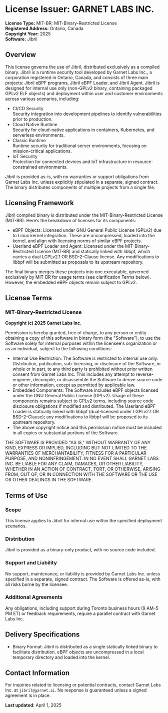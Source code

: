 # License Issuer: GARNET LABS INC.

**License Type:** MIT-BR: MIT-Binary-Restricted License  
**Registered Address:** Ontario, Canada  
**Copyright Year:** 2025  
**Software:** Jibril

## Overview

This license governs the use of Jibril, distributed exclusively as a compiled binary. Jibril is a runtime security tool developed by Garnet Labs Inc., a corporation registered in Ontario, Canada, and consists of three main projects: Jibril eBPF programs, Jibril eBPF Loader, and Jibril Agent. Jibril is designed for internal use only (non-GPLv2 binary, containing packaged GPLv2 ELF objects) and deployment within user and customer environments across various scenarios, including:

- CI/CD Security  
  Security integration into development pipelines to identify vulnerabilities prior to production.
- Cloud Native Runtime  
  Security for cloud-native applications in containers, Kubernetes, and serverless environments.
- Classic Runtime  
  Runtime security for traditional server environments, focusing on mission-critical applications.
- IoT Security  
  Protection for connected devices and IoT infrastructure in resource-constrained environments.

Jibril is provided as-is, with no warranties or support obligations from Garnet Labs Inc. unless explicitly stipulated in a separate, signed contract. The binary distributes components of multiple projects from a single file.

## Licensing Framework

Jibril compiled binary is distributed under the MIT-Binary-Restricted License (MIT-BR). Here’s the breakdown of licenses for its components:

- eBPF Objects: Licensed under GNU General Public License (GPLv2) due to Linux kernel integration. These are uncompressed, loaded into the kernel, and align with licensing norms of similar eBPF projects.
- Userland eBPF Loader and Agent: Licensed under the MIT-Binary-Restricted License (MIT-BR) and statically linked with libbpf, which carries a dual LGPLv2.1 OR BSD-2-Clause license. Any modifications to libbpf will be submitted as proposals to its upstream repository.

The final binary merges these projects into one executable, governed exclusively by MIT-BR for usage terms (see clarification Terms below). However, the embedded eBPF objects remain subject to GPLv2.

## License Terms

### MIT-Binary-Restricted License

**Copyright (c) 2025 Garnet Labs Inc.**

Permission is hereby granted, free of charge, to any person or entity obtaining a copy of this software in binary form (the "Software"), to use the Software solely for internal purposes within the licensee's organization or as an individual, subject to the following conditions:

- Internal Use Restriction: The Software is restricted to internal use only. Distribution, publication, sub-licensing, or disclosure of the Software, in whole or in part, to any third party is prohibited without prior written consent from Garnet Labs Inc. This includes any attempt to reverse-engineer, decompile, or disassemble the Software to derive source code or other information, except as permitted by applicable law.
- Embedded Components: The Software includes eBPF objects licensed under the GNU General Public License (GPLv2). Usage of these components remains subject to GPLv2 terms, including source code disclosure obligations if modified and distributed. The Userland eBPF Loader is statically linked with libbpf (dual-licensed under LGPLv2.1 OR BSD-2-Clause); any modifications to libbpf will be proposed to its upstream repository.
- The above copyright notice and this permission notice must be included in all copies or substantial portions of the Software.

THE SOFTWARE IS PROVIDED "AS IS," WITHOUT WARRANTY OF ANY KIND, EXPRESS OR IMPLIED, INCLUDING BUT NOT LIMITED TO THE WARRANTIES OF MERCHANTABILITY, FITNESS FOR A PARTICULAR PURPOSE, AND NONINFRINGEMENT. IN NO EVENT SHALL GARNET LABS INC. BE LIABLE FOR ANY CLAIM, DAMAGES, OR OTHER LIABILITY, WHETHER IN AN ACTION OF CONTRACT, TORT, OR OTHERWISE, ARISING FROM, OUT OF, OR IN CONNECTION WITH THE SOFTWARE OR THE USE OR OTHER DEALINGS IN THE SOFTWARE.

## Terms of Use

### Scope

This license applies to Jibril for internal use within the specified deployment scenarios.

### Distribution

Jibril is provided as a binary-only product, with no source code included.

### Support and Liability

No support, maintenance, or liability is provided by Garnet Labs Inc. unless specified in a separate, signed contract. The Software is offered as-is, with all risks borne by the licensee.

### Additional Agreements

Any obligations, including support during Toronto business hours (9 AM–5 PM ET) or feedback requirements, require a parallel contract with Garnet Labs Inc.

## Delivery Specifications

- Binary Format: Jibril is distributed as a single statically linked binary to facilitate distribution. eBPF objects are uncompressed in a local temporary directory and loaded into the kernel.

## Contact Information

For inquiries related to licensing or potential contracts, contact Garnet Labs Inc. at `jibril@garnet.ai`. No response is guaranteed unless a signed agreement is in place.

**Last updated:** April 1, 2025
